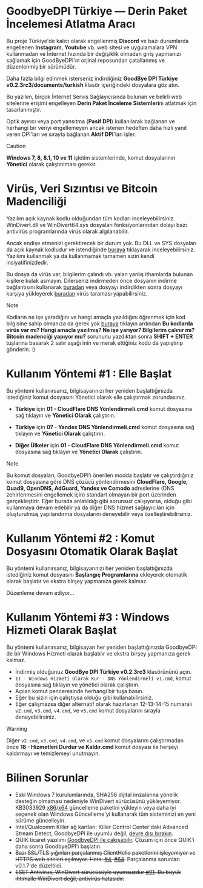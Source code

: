 GoodbyeDPI Türkiye — Derin Paket İncelemesi Atlatma Aracı
=========================
Bu proje Türkiye'de kalıcı olarak engellenmiş **Discord** ve bazı durumlarda engellenen **Instagram**, **Youtube** vb. web sitesi ve uygulamalara VPN kullanmadan ve İnternet hızında bir değişiklik olmadan giriş yapmanızı sağlamak için GoodByeDPI'ın orjinal reposundan çatallanmış ve düzenlenmiş bir sürümüdür.

Daha fazla bilgi edinmek isterseniz indirdiğiniz **GoodBye DPI Türkiye v0.2.3rc3/documents/turkish** klasör içeriğindeki dosyalara göz atın.

Bu yazılım, birçok İnternet Servis Sağlayıcısında bulunan ve belirli web sitelerine erişimi engelleyen **Derin Paket İnceleme Sistemleri**ni atlatmak için tasarlanmıştır.

Optik ayırıcı veya port yansıtma (**Pasif DPI**) kullanılarak bağlanan ve herhangi bir veriyi engellemeyen ancak istenen hedeften daha hızlı yanıt veren DPI'ları ve sırayla bağlanan **Aktif DPI**'ları işler.

> [!CAUTION]
> **Windows 7, 8, 8.1, 10 ve 11** işletim sistemlerinde, komut dosyalarının **Yönetici** olarak çalıştırılması gerekir.

Virüs, Veri Sızıntısı ve Bitcoin Madenciliği
=========================
Yazılım açık kaynak kodlu olduğundan tüm kodları inceleyebilirsiniz. WinDivert.dll ve WinDivert64.sys dosyaları fonksiyonlarından dolayı bazı antivirüs programlarında virüs olarak algılanabilir.

Ancak endişe etmenizi gerektirecek bir durum yok. Bu DLL ve SYS dosyaları da açık kaynak kodludur ve istendiğinde [buraya](https://github.com/basil00/WinDivert) tıklayarak inceleyebilirsiniz. Yazılımı kullanmak ya da kullanmamak tamamen sizin kendi insiyatifinizdedir.

Bu dosya da virüs var, bilgilerim çalındı vb. yalan yanlış ithamlarda bulunan kişilere kulak asmayın. Dilerseniz indirmeden önce dosyanın indirme bağlantısını kullanarak [buradan](https://www.virustotal.com/gui/home/upload) veya dosyayı indirdikten sonra dosyayı karşıya yükleyerek [buradan](https://www.virustotal.com/gui/home/url) virüs taraması yapabilirsiniz.

> [!NOTE]
> Kodların ne işe yaradığını ve hangi amaçla yazıldığını öğrenmek için kod bilgisine sahip olmanıza da gerek yok [buraya](https://chatgpt.com/) tıklayın ardından **Bu kodlarda virüs var mı? Hangi amaçla yazılmış? Ne işe yarıyor? Bilgilerim çalınır mı? Bitcoin madenciği yapıyor mu?** sorununu yazdıktan sonra **SHIFT + ENTER** tuşlarına basarak 2 satır aşağı inin ve merak ettiğiniz kodu da yapıştırıp gönderin. :)

Kullanım Yöntemi #1 : Elle Başlat
=========================

Bu yöntemi kullanırsanız, bilgisayarınızı her yeniden başlattığınızda istediğiniz komut dosyasını Yönetici olarak elle çalıştırmak zorundasınız.

* **Türkiye** için **01 - CloudFlare DNS Yönlendirmeli.cmd** komut dosyasına sağ tıklayın ve **Yönetici Olarak** çalıştırın.

* **Türkiye** için **07 - Yandex DNS Yönlendirmeli.cmd** komut dosyasına sağ tıklayın ve **Yönetici Olarak** çalıştırın.

* **Diğer Ülkeler** için **01 - CloudFlare DNS Yönlendirmeli.cmd** komut dosyasına sağ tıklayın ve **Yönetici Olarak** çalıştırın.

> [!NOTE]
Bu komut dosyaları, GoodbyeDPI'ı önerilen modda başlatır ve çalıştırdığınız komut dosyasına göre DNS çözücü yönlendirmesini **CloudFlare, Google, Quad9, OpenDNS, AdGuard, Yandex ve Comodo** adreslerine (DNS zehirlenmesini engellemek için) standart olmayan bir port üzerinden gerçekleştirir. Eğer burada anlatıldığı gibi sorunsuz çalışıyorsa, olduğu gibi kullanmaya devam edebilir ya da diğer DNS hizmet sağlayıcıları için oluşturulmuş yapılandırma dosyalarını deneyebilir veya özelleştirebilirsiniz.

Kullanım Yöntemi #2 : Komut Dosyasını Otomatik Olarak Başlat
=========================
Bu yöntemi kullanırsanız, bilgisayarınızı her yeniden başlattığınızda istediğiniz komut dosyasını **Başlangıç Programlarına** ekleyerek otomatik olarak başlatır ve ekstra birşey yapmanıza gerek kalmaz.

Düzenleme devam ediyor...

Kullanım Yöntemi #3 : Windows Hizmeti Olarak Başlat
=========================
Bu yöntemi kullanırsanız, bilgisayarı her yeniden başlattığınızda GoodbyeDPI de bir Windows Hizmeti olarak başlatılır ve ekstra birşey yapmanıza gerek kalmaz.

- İndirmiş olduğunuz **GoodBye DPI Türkiye v0.2.3rc3** klasörününü açın.
- `11 - Windows Hizmeti Olarak Kur - DNS Yönlendirmeli v1.cmd`, komut dosyasına sağ tıklayın ve yönetici olarak çalıştırın.
- Açılan komut penceresinde herhangi bir tuşa basın.
- Eğer bu sizin için çalıştıysa olduğu gibi kullanabilirsiniz.
- Eğer çalışmazsa diğer alternatif olarak hazırlanan 12-13-14-15 numaralı `v2.cmd`, `v3.cmd`, `v4.cmd`, ve `v5.cmd` komut dosyalarını sırayla deneyebilirsiniz.

> [!WARNING]
> Diğer `v2.cmd`, `v3.cmd`, `v4.cmd`, ve `v5.cmd` komut dosyalarını çalıştırmadan önce **18 - Hizmetleri Durdur ve Kaldır.cmd** komut dosyası ile herşeyi kaldırmayı ve temizlemeyi unutmayın.

Bilinen Sorunlar
=========================
* Eski Windows 7 kurulumlarında, SHA256 dijital imzalarına yönelik desteğin olmaması nedeniyle WinDivert sürücüsünü yükleyemiyor. KB3033929 [x86](https://www.microsoft.com/en-us/download/details.aspx?id=46078)/[x64](https://www.microsoft.com/en-us/download/details.aspx?id=46148) güncelleme paketini yükleyin veya daha iyi seçenek olan Windows Güncelleme'yi kullanarak tüm sisteminizi en yeni sürüme güncelleyin.
* Intel/Qualcomm Killer ağ kartları: Killer Control Center'daki Advanced Stream Detect, GoodbyeDPI ile uyumlu değil, [devre dışı bırakın](https://github.com/ValdikSS/GoodbyeDPI/issues/541#issuecomment-2296038239).
* QUIK ticaret yazılımı [GoodbyeDPI ile çakışabilir](https://github.com/ValdikSS/GoodbyeDPI/issues/677#issuecomment-2390595606). Çözüm için önce QUIK'i daha sonra GoodbyeDPI'ı başlatın.
* ~~Bazı SSL/TLS yığınları parçalanmış ClientHello paketlerini işleyemiyor ve HTTPS web siteleri açılmıyor. Hata: [#4](https://github.com/ValdikSS/GoodbyeDPI/issues/4), [#64](https://github.com/ValdikSS/GoodbyeDPI/issues/64).~~ Parçalanma sorunları v0.1.7'de düzeltildi.
* ~~ESET Antivirus, WinDivert sürücüsüyle uyumsuzdur [#91](https://github.com/ValdikSS/GoodbyeDPI/issues/91). Bu büyük ihtimalle WinDivert değil, antivirüs hatasıdır.~~
